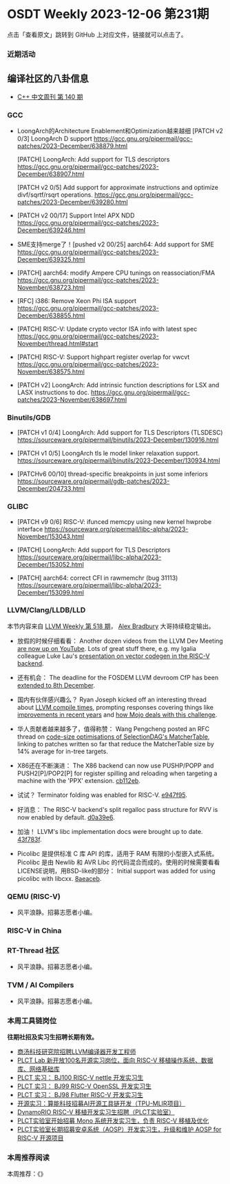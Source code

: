 # OSDT Weekly 2023-12-06 第231期

点击「查看原文」跳转到 GitHub 上对应文件，链接就可以点击了。

### 近期活动

## 编译社区的八卦信息

- [C++ 中文周刊 第 140 期](https://mp.weixin.qq.com/s/58LAneMU6xwSPhIhroGhjw)

### GCC

- LoongArch的Architecture Enablement和Optimization越来越细
  [PATCH v2 0/3] LoongArch D support
  https://gcc.gnu.org/pipermail/gcc-patches/2023-December/638879.html

  [PATCH] LoongArch: Add support for TLS descriptors
  https://gcc.gnu.org/pipermail/gcc-patches/2023-December/638907.html

  [PATCH v2 0/5] Add support for approximate instructions and optimize divf/sqrtf/rsqrt operations.
  https://gcc.gnu.org/pipermail/gcc-patches/2023-December/639280.html

- [PATCH v2 00/17] Support Intel APX NDD
  https://gcc.gnu.org/pipermail/gcc-patches/2023-December/639246.html

- SME支持merge了！[pushed v2 00/25] aarch64: Add support for SME
  https://gcc.gnu.org/pipermail/gcc-patches/2023-December/639325.html

- [PATCH] aarch64: modify Ampere CPU tunings on reassociation/FMA
  https://gcc.gnu.org/pipermail/gcc-patches/2023-November/638723.html

- [RFC] i386: Remove Xeon Phi ISA support
  https://gcc.gnu.org/pipermail/gcc-patches/2023-December/638855.html

- [PATCH] RISC-V: Update crypto vector ISA info with latest spec
  https://gcc.gnu.org/pipermail/gcc-patches/2023-November/thread.html#start

- [PATCH] RISC-V: Support highpart register overlap for vwcvt
  https://gcc.gnu.org/pipermail/gcc-patches/2023-November/638575.html

- [PATCH v2] LoongArch: Add intrinsic function descriptions for LSX and LASX instructions to doc.
  https://gcc.gnu.org/pipermail/gcc-patches/2023-November/638697.html

### Binutils/GDB

- [PATCH v1 0/4] LoongArch: Add support for TLS Descriptors (TLSDESC)
  https://sourceware.org/pipermail/binutils/2023-December/130916.html

- [PATCH v1 0/5] LoongArch tls le model linker relaxation support.
  https://sourceware.org/pipermail/binutils/2023-December/130934.html

- [PATCHv6 00/10] thread-specific breakpoints in just some inferiors
  https://sourceware.org/pipermail/gdb-patches/2023-December/204733.html

### GLIBC

- [PATCH v9 0/6] RISC-V: ifunced memcpy using new kernel hwprobe interface
  https://sourceware.org/pipermail/libc-alpha/2023-November/153043.html

- [PATCH] LoongArch: Add support for TLS Descriptors
  https://sourceware.org/pipermail/libc-alpha/2023-December/153052.html

- [PATCH] aarch64: correct CFI in rawmemchr (bug 31113)
  https://sourceware.org/pipermail/libc-alpha/2023-December/153099.html

### LLVM/Clang/LLDB/LLD

本节内容来自 [LLVM Weekly 第 518 期](http://llvmweekly.org/issue/518)，
[Alex Bradbury](https://www.linkedin.com/in/alex-bradbury/) 大哥持续稳定输出。

* 放假的时候仔细看看： Another dozen videos from the LLVM Dev Meeting [are now up on YouTube](https://www.youtube.com/playlist?list=PL_R5A0lGi1AD9nPVlv7mG8_2mMSiL_0Ik).  Lots of great stuff there, e.g. my Igalia colleague Luke Lau's [presentation on vector codegen in the RISC-V backend](https://www.youtube.com/watch?v=-ox8iJmbp0c).

* 还有机会： The deadline for the FOSDEM LLVM devroom CfP has been [extended to 8th December](https://discourse.llvm.org/t/cfp-fosdem-2024-llvm-dev-room-deadline-extended-to-8-december/74823/1).

* 国内有伙伴感兴趣么？ Ryan Joseph kicked off an interesting thread about [LLVM compile times](https://discourse.llvm.org/t/if-llvm-is-so-slow-is-anything-being-done-about-it/75389), prompting responses covering things like [improvements in recent years](https://discourse.llvm.org/t/if-llvm-is-so-slow-is-anything-being-done-about-it/75389/3) and [how Mojo deals with this challenge](https://discourse.llvm.org/t/if-llvm-is-so-slow-is-anything-being-done-about-it/75389/7).

* 华人贡献者越来越多了，值得称赞： Wang Pengcheng posted an RFC thread on [code-size optimisations of SelectionDAG's MatcherTable](https://discourse.llvm.org/t/rfc-selectiondag-code-size-optimizations-of-matchertable/75309), linking to patches written so far that reduce the MatcherTable size by 14% average for in-tree targets.

* X86还在不断演进： The X86 backend can now use PUSHP/POPP and PUSH2[P]/POP2[P] for register spilling and reloading when targeting a machine with the 'PPX' extension.
  [cb112eb](https://github.com/llvm/llvm-project/commit/cb112eb16cff).

* 试试？ Terminator folding was enabled for RISC-V.
  [e947f95](https://github.com/llvm/llvm-project/commit/e947f953370a).

* 好消息： The RISC-V backend's split regalloc pass structure for RVV is now enabled by default.
  [d0a39e6](https://github.com/llvm/llvm-project/commit/d0a39e617ba3).

* 加油！ LLVM's libc implementation docs were brought up to date.
  [43f783f](https://github.com/llvm/llvm-project/commit/43f783ff66d7).

* Picolibc 是提供标准 C 库 API 的库，适用于 RAM 有限的小型嵌入式系统。 Picolibc 是由 Newlib 和 AVR Libc 的代码混合而成的。使用的时候需要看看LICENSE说明，用BSD-like的部分： Initial support was added for using picolibc with libcxx.
  [8aeaceb](https://github.com/llvm/llvm-project/commit/8aeacebf288b).

### QEMU (RISC-V)

- 风平浪静。招募志愿者小编。

### RISC-V in China

### RT-Thread 社区

- 风平浪静。招募志愿者小编。

### TVM / AI Compilers

- 风平浪静。招募志愿者小编。

### 本周工具链岗位

**往期社招及实习生招聘长期有效。**

- [商汤科技研究院招聘LLVM编译器开发工程师](https://mp.weixin.qq.com/s/4j-Qin8LFUJlzKzFIpIKpw)
- [PLCT Lab 新开放100名开源实习岗位，面向 RISC-V 移植操作系统、数据库、网络基础库](https://mp.weixin.qq.com/s/ebvIxcplB8Jtw18LMoXTTQ)
- [PLCT 实习： BJ100 RISC-V nettle 开发实习生](https://mp.weixin.qq.com/s/GEUKRlxILFpdHQbv-yxWQQ)
- [PLCT 实习： BJ99 RISC-V OpenSSL 开发实习生](https://mp.weixin.qq.com/s/pzy6sbW50r3aLw3Dt36oBQ)
- [PLCT 实习： BJ98 Flutter RISC-V 开发实习生](https://mp.weixin.qq.com/s/gQYT_rhtLE8jGg6WWAztDA)
- [开源实习：算能科技招募AI开源工具链开发（TPU-MLIR项目）](https://mp.weixin.qq.com/s/IBJh0ip4k11PzIMZecsWSw)
- [DynamoRIO RISC-V 移植开发实习生招聘（PLCT实验室）](https://mp.weixin.qq.com/s/J_5TjT6DOqeOXJXQI5VQxw)
- [PLCT实验室开始招募 Mono 系统开发实习生，负责 RISC-V 移植及优化](https://mp.weixin.qq.com/s/whEW7Hay1jIP1tBzIPay1A)
- [PLCT实验室长期招募安卓系统（AOSP）开发实习生，升级和维护 AOSP for RISC-V 开源项目](https://mp.weixin.qq.com/s/dJP2cEB1nex2inR5c-cJog)


### 本周推荐阅读

本周推荐：《》
